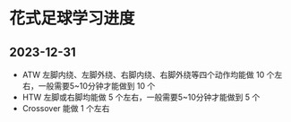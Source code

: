# 花式足球学习进度

## 2023-12-31

- ATW 左脚内绕、左脚外绕、右脚内绕、右脚外绕等四个动作均能做 10 个左右，一般需要5~10分钟才能做到 10 个
- HTW 左脚或右脚均能做 5 个左右，一般需要5~10分钟才能做到 5 个
- Crossover 能做 1 个左右
